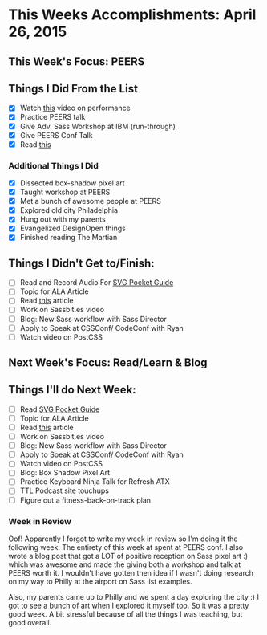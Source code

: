 # This Weeks Accomplishments: April 26, 2015

## This Week's Focus: PEERS

## Things I Did From the List

- [x] Watch [this](http://aerotwist.com/blog/moar-performance/) video on performance
- [x] Practice PEERS talk
- [x] Give Adv. Sass Workshop at IBM (run-through)
- [x] Give PEERS Conf Talk
- [x] Read [this](http://carlcheo.com/compsci)

### Additional Things I Did

- [x] Dissected box-shadow pixel art
- [x] Taught workshop at PEERS
- [x] Met a bunch of awesome people at PEERS
- [x] Explored old city Philadelphia
- [x] Hung out with my parents
- [x] Evangelized DesignOpen things
- [x] Finished reading The Martian

## Things I Didn't Get to/Finish:

- [ ] Read and Record Audio For [SVG Pocket Guide](http://svgpocketguide.com/book/)
- [ ] Topic for ALA Article
- [ ] Read [this](https://jonsuh.com/blog/need-for-speed-2/) article
- [ ] Work on Sassbit.es video
- [ ] Blog: New Sass workflow with Sass Director
- [ ] Apply to Speak at CSSConf/ CodeConf with Ryan
- [ ] Watch video on PostCSS

## Next Week's Focus: Read/Learn & Blog

## Things I'll do Next Week:

- [ ] Read [SVG Pocket Guide](http://svgpocketguide.com/book/)
- [ ] Topic for ALA Article
- [ ] Read [this](https://jonsuh.com/blog/need-for-speed-2/) article
- [ ] Work on Sassbit.es video
- [ ] Blog: New Sass workflow with Sass Director
- [ ] Apply to Speak at CSSConf/ CodeConf with Ryan
- [ ] Watch video on PostCSS
- [ ] Blog: Box Shadow Pixel Art
- [ ] Practice Keyboard Ninja Talk for Refresh ATX
- [ ] TTL Podcast site touchups
- [ ] Figure out a fitness-back-on-track plan

### Week in Review

Oof! Apparently I forgot to write my week in review so I'm doing it the following week. The entirety of this week at spent at PEERS conf. I also wrote a blog post that got a LOT of positive reception on Sass pixel art :) which was awesome and made the giving both a workshop and talk at PEERS worth it. I wouldn't have gotten then idea if I wasn't doing research on my way to Philly at the airport on Sass list examples.

Also, my parents came up to Philly and we spent a day exploring the city :) I got to see a bunch of art when I explored it myself too. So it was a pretty good week. A bit stressful because of all the things I was teaching, but good overall.